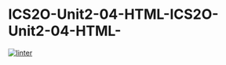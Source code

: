 # ICS2O-Unit2-04-HTML-ICS2O-Unit2-04-HTML-
[![linter](https://github.com/Daniel-Pawelko/ICS2O-Unit2-04-HTML-ICS2O-Unit2-04-HTML-/workflows/linter/badge.svg)](https://github.com/marketplace/actions/super-linter)
